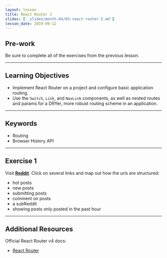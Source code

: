 ```yaml
---
layout: lesson
title: React Router I
slides: ['_slides/month-04/03-react-router-I.md']
lesson_date: 2019-09-12
---
```


## Pre-work

Be sure to complete all of the exercises from the previous lesson.

---

## Learning Objectives

- Implement React Router on a project and configure basic application routing.
- Use the `Switch`, `Link`, and `NavLink` components, as well as nested routes and params for a DRYer, more robust routing scheme in an application.

---

## Keywords

- Routing
- Browser History API

---

## Exercise 1

Visit **[Reddit](http://reddit.com)**. Click on several links and map out how the urls are structured:

- hot posts
- new posts
- submitting posts
- comment on posts
- a subReddit
- showing posts only posted in the past hour

---

## Additional Resources

Official React Router v4 docs:

- [React Router](https://reacttraining.com/react-router/)
